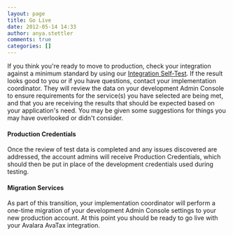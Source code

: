 ```yaml
---
layout: page
title: Go Live
date: 2012-05-14 14:33
author: anya.stettler
comments: true
categories: []
---
```

If you think you're ready to move to production, check your integration against a minimum standard by using our <a href="/resources/self-test">Integration Self-Test</a>. If the result looks good to you or if you have questions, contact your implementation coordinator. They will review the data on your development Admin Console to ensure requirements for the service(s) you have selected are being met, and that you are receiving the results that should be expected based on your application's need. You may be given some suggestions for things you may have overlooked or didn't consider.
<h4>Production Credentials</h4>
Once the review of test data is completed and any issues discovered are addressed, the account admins will receive Production Credentials, which should then be put in place of the development credentials used during testing.
<h4>Migration Services</h4>
As part of this transition, your implementation coordinator will perform a one-time migration of your development Admin Console settings to your new production account. At this point you should be ready to go live with your Avalara AvaTax integration.
